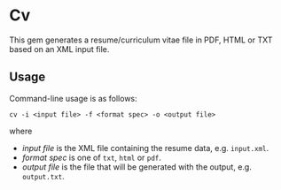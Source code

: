 # Cv

This gem generates a resume/curriculum vitae file in PDF, HTML or TXT based on an XML input file.

## Usage

Command-line usage is as follows:

    cv -i <input file> -f <format spec> -o <output file>

where

* _input file_ is the XML file containing the resume data, e.g. `input.xml`.
* _format spec_ is one of `txt`, `html` or `pdf`.
* _output file_ is the file that will be generated with the output, e.g. `output.txt`.
